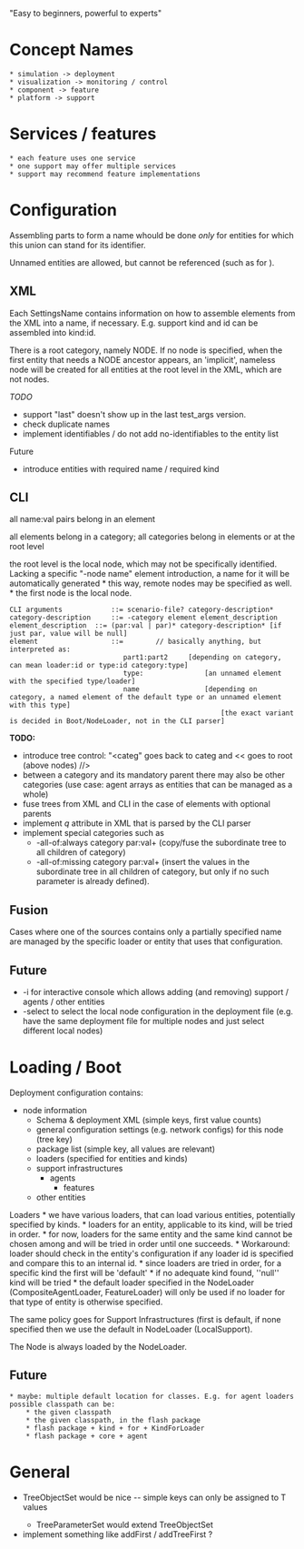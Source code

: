 
"Easy to beginners, powerful to experts"


Concept Names
=============

	* simulation -> deployment
	* visualization -> monitoring / control
	* component -> feature
	* platform -> support



Services / features
===================

	* each feature uses one service
	* one support may offer multiple services
	* support may recommend feature implementations



Configuration
=============

Assembling parts to form a name whould be done *only* for entities for which this union can stand for its identifier.

Unnamed entities are allowed, but cannot be referenced (such as for <in-context-of>).


XML
---

Each SettingsName contains information on how to assemble elements from the XML into a name, if necessary. E.g. support kind and id can be assembled into kind:id.

There is a root category, namely NODE. If no node is specified, when the first entity that needs a NODE ancestor appears, an 'implicit', nameless node will be created for all entities at the root level in the XML, which are not nodes.


*TODO*
  * support "last" doesn't show up in the last test_args version.
  * check duplicate names
  * implement identifiables / do not add no-identifiables to the entity list

Future
  * introduce entities with required name / required kind



CLI
---

all name:val pairs belong in an element

all elements belong in a category; all categories belong in elements or at the root level

the root level is the local node, which may not be specifically identified. Lacking a specific "-node name" element introduction, a name for it will be automatically generated
	* this way, remote nodes may be specified as well.
	* the first node is the local node.

	CLI arguments			 ::= scenario-file? category-description*
	category-description	 ::= -category element element_description
	element_description	 ::= (par:val | par)* category-description* [if just par, value will be null]
	element					 ::= 		// basically anything, but interpreted as:
								part1:part2		[depending on category, can mean loader:id or type:id category:type]
								type:				[an unnamed element with the specified type/loader]
								name				[depending on category, a named element of the default type or an unnamed element with this type]
														[the exact variant is decided in Boot/NodeLoader, not in the CLI parser]

													
**TODO:**
  * introduce tree control: "<categ" goes back to categ and << goes to root (above nodes) //>
  * between a category and its mandatory parent there may also be other categories (use case: agent arrays as entities that can be managed as a whole)
  * fuse trees from XML and CLI in the case of elements with optional parents
  * implement _q_ attribute in XML that is parsed by the CLI parser
  * implement special categories such as
    * -all-of:always category par:val+ (copy/fuse the subordinate tree to all children of category)
    * -all-of:missing category par:val+ (insert the values in the subordinate tree in all children of category, but only if no such parameter is already defined).


Fusion
------

Cases where one of the sources contains only a partially specified name are managed by the specific loader or entity that uses that configuration.


Future
------
  * -i for interactive console which allows adding (and removing) support / agents / other entities
  * -select to select the local node configuration in the deployment file (e.g. have the same deployment file for multiple nodes and just select different local nodes)



Loading / Boot
==============

Deployment configuration contains:
* node information
	* Schema & deployment XML (simple keys, first value counts)
	* general configuration settings (e.g. network configs) for this node (tree key)
	* package list (simple key, all values are relevant)
	* loaders (specified for entities and kinds)
	* support infrastructures
		* agents
			* features
	* other entities

Loaders
	* we have various loaders, that can load various entities, potentially specified by kinds.
	* loaders for an entity, applicable to its kind, will be tried in order.
		* for now, loaders for the same entity and the same kind cannot be chosen among and will be tried in order until one succeeds.
		* Workaround: loader should check in the entity's configuration if any loader id is specified and compare this to an internal id.
		* since loaders are tried in order, for a specific kind the first will be 'default'
			* if no adequate kind found, ''null'' kind will be tried
		* the default loader specified in the NodeLoader (CompositeAgentLoader, FeatureLoader) will only be used if no loader for that type of entity is otherwise specified.

The same policy goes for Support Infrastructures (first is default, if none specified then we use the default in NodeLoader (LocalSupport).

The Node is always loaded by the NodeLoader.



Future
------
	* maybe: multiple default location for classes. E.g. for agent loaders possible classpath can be:
		* the given classpath
		* the given classpath, in the flash package
		* flash package + kind + for + KindForLoader
		* flash package + core + agent 



General
=======

  * TreeObjectSet<T> would be nice -- simple keys can only be assigned to T values
    * TreeParameterSet would extend TreeObjectSet<String> 
  * implement something like addFirst / addTreeFirst ?












